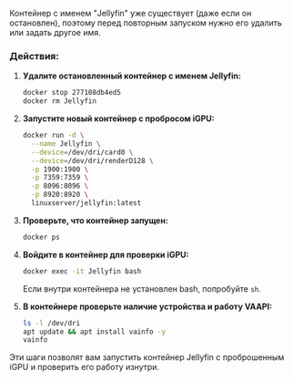 Контейнер с именем "Jellyfin" уже существует (даже если он остановлен), поэтому перед повторным запуском нужно его удалить или задать другое имя.

### Действия:

1. **Удалите остановленный контейнер с именем Jellyfin:**
   ```bash
   docker stop 277108db4ed5
   docker rm Jellyfin
   ```
2. **Запустите новый контейнер с пробросом iGPU:**
   ```bash
   docker run -d \
     --name Jellyfin \
     --device=/dev/dri/card0 \
     --device=/dev/dri/renderD128 \
     -p 1900:1900 \
     -p 7359:7359 \
     -p 8096:8096 \
     -p 8920:8920 \
     linuxserver/jellyfin:latest
   ```
3. **Проверьте, что контейнер запущен:**
   ```bash
   docker ps
   ```
4. **Войдите в контейнер для проверки iGPU:**
   ```bash
   docker exec -it Jellyfin bash
   ```
   Если внутри контейнера не установлен bash, попробуйте `sh`.

5. **В контейнере проверьте наличие устройства и работу VAAPI:**
   ```bash
   ls -l /dev/dri
   apt update && apt install vainfo -y
   vainfo
   ```

Эти шаги позволят вам запустить контейнер Jellyfin с проброшенным iGPU и проверить его работу изнутри.
